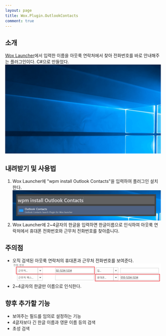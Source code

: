 ```yaml
---
layout: page
title: Wox.Plugin.OutlookContacts
comment: true
---
```

## 소개
[Wox Launcher](http://www.getwox.com/)에서 입력한 이름을 아웃룩 연락처에서 찾아 전화번호를 바로 안내해주는 플러그인이다. C#으로 만들었다.
![백문이불여일견](images/WorkingScreenshot.gif)

## 내려받기 및 사용법
1. Wox Launcher에 "wpm install Outlook Contacts"을 입력하여 플러그인 설치한다.
![설치방법](images/install-plugin.png)
2. Wox Launcher에 2~4글자의 한글을 입력하면 한글이름으로 인식하여 아웃룩 연락처에서 휴대폰 전화번호와 근무처 전화번호를 찾아줍니다.

## 주의점
* 오직 검색된 아웃룩 연락처의 휴대폰과 근무처 전화번호를 보여준다.
![아웃룩에서 휴대폰과 근무처 전화번호 필드](images/acknowledgement-1.png)
* 2~4글자의 한글만 이름으로 인식한다.

## 향후 추가할 기능
* 보여주는 필드를 임의로 설정하는 기능
* 4글자보다 긴 한글 이름과 영문 이름 등의 검색
* 초성 검색
